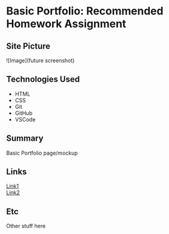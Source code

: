 # Basic Portfolio: Recommended Homework Assignment

## Site Picture
![Image](future screenshot)

## Technologies Used
- HTML
- CSS
- Git
- GitHub
- VSCode

## Summary
Basic Portfolio page/mockup

## Links
[Link1](#)<br>
[Link2](#)

## Etc
Other stuff here